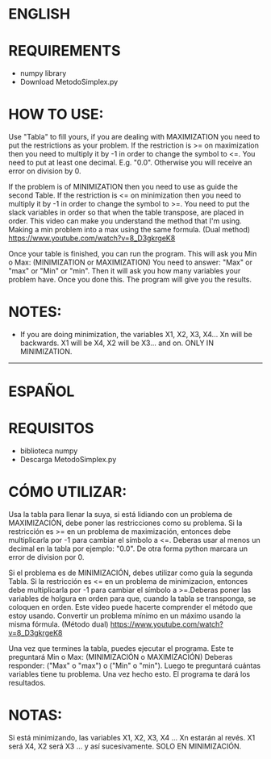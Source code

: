 # ENGLISH

# REQUIREMENTS

-   numpy library
-   Download MetodoSimplex.py

# HOW TO USE:

Use "Tabla" to fill yours, if you are dealing with MAXIMIZATION you need to put the restrictions as your problem.
If the restriction is >= on maximization then you need to multiply it by -1 in order to change the symbol to <=.
You need to put at least one decimal. E.g. "0.0". Otherwise you will receive an error on division by 0.

If the problem is of MINIMIZATION then you need to use as guide the second Table. If the restriction is <= on minimization then you need to multiply it by -1 in order to change the symbol to >=.
You need to put the slack variables in order so that when the table transpose, are placed in order.
This video can make you understand the method that I'm using. Making a min problem into a max using the same formula. (Dual method)
https://www.youtube.com/watch?v=8_D3gkrgeK8

Once your table is finished, you can run the program.
This will ask you Min o Max: (MINIMIZATION or MAXIMIZATION) You need to answer: "Max" or "max" or "Min" or "min".
Then it will ask you how many variables your problem have. Once you done this. The program will give you the results.

# NOTES:

-   If you are doing minimization, the variables X1, X2, X3, X4... Xn will be backwards. X1 will be X4, X2 will be X3... and on.
    ONLY IN MINIMIZATION.


---


# ESPAÑOL

# REQUISITOS

-   biblioteca numpy
-   Descarga MetodoSimplex.py

# CÓMO UTILIZAR:

Usa la tabla para llenar la suya, si está lidiando con un problema de MAXIMIZACIÓN, debe poner las restricciones como su problema. Si la restricción es >= en un problema de maximización, entonces debe multiplicarla por -1 para cambiar el símbolo a <=.
Deberas usar al menos un decimal en la tabla por ejemplo: "0.0". De otra forma python marcara un error de division por 0.

Si el problema es de MINIMIZACIÓN, debes utilizar como guía la segunda Tabla. Si la restricción es <= en un problema de minimizacion, entonces debe multiplicarla por -1 para cambiar el símbolo a >=.Deberas poner las variables de holgura en orden para que, cuando la tabla se transponga, se coloquen en orden.
Este video puede hacerte comprender el método que estoy usando. Convertir un problema mínimo en un máximo usando la misma fórmula. (Método dual)
https://www.youtube.com/watch?v=8_D3gkrgeK8

Una vez que termines la tabla, puedes ejecutar el programa. Este te preguntará Min o Max: (MINIMIZACIÓN o MAXIMIZACIÓN) Deberas responder: ("Max" o "max") o ("Min" o "min"). Luego te preguntará cuántas variables tiene tu problema. Una vez hecho esto. El programa te dará los resultados.

# NOTAS:

Si está minimizando, las variables X1, X2, X3, X4 ... Xn estarán al revés. X1 será X4, X2 será X3 ... y así sucesivamente. SOLO EN MINIMIZACIÓN.
